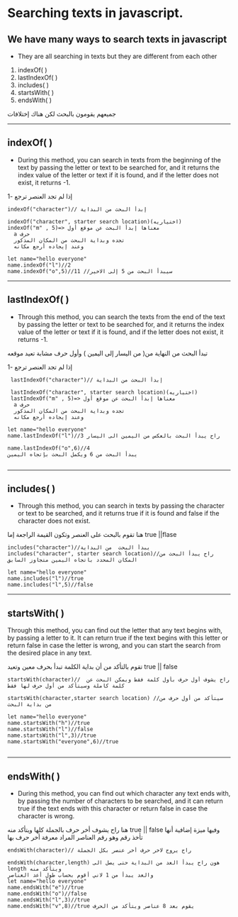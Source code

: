 # Searching texts in javascript.

## We have many ways to search texts in javascript

- They are all searching in texts but they are different from each other

1. indexOf( )
1. lastIndexOf( )
1. includes( )
1. startsWith( )
1. endsWith( )

جميعهم يقومون بالبحث لكن هناك إختلافات

---

## indexOf( )

- During this method, you can search in texts from the beginning of the text by passing the letter or text to be searched for, and it returns the index value of the letter or text if it is found, and if the letter does not exist, it returns -1.

إذا لم تجد العنصر ترجع -1
```
indexOf("character")// إبدأ البحث من البداية

indexOf("character", starter search location)(اختياريه)
indexOf("m" , 5)=> معناها إبدأ البحث عن موقع أول
  a حرف
  تجده وبداية البحث من المكان المذكور
  وعند إيجاده أرجع مكانه
  
let name="hello everyone"
name.indexOf("l")//2
name.indexOf("o",5)//11 //سيبدأ البحث من 5 إلى الاخير 
```
----

## lastIndexOf( )

- Through this method, you can search the texts from the end of the text by passing the letter or text to be searched for, and it returns the index value of the letter or text if it is found, and if the letter does not exist, it returns -1.

تبدأ البحث من النهاية من( من  اليسار إلى اليمين )
وأول حرف مشابة تعيد موقعه 

إذا لم تجد العنصر ترجع -1
`````
 lastIndexOf("character")// إبدأ البحث من البداية

 lastIndexOf("character", starter search location)(اختياريه)
 lastIndexOf("m" , 5)=> معناها إبدأ البحث عن موقع أول
  a حرف
  تجده وبداية البحث من المكان المذكور
  وعند إيجاده أرجع مكانه

let name="hello everyone"
name.lastIndexOf("l")//3 راح يبدأ البحث بالعكس من اليمين الى اليسار

name.lastIndexOf("o",6)//4
يبدأ البحث من 6 ويكمل البحث بإتجاه اليمين 


`````

----

 ## includes( ) 


* Through this method, you can search in texts by passing the character or text to be searched, and it returns true if it is found and false if the character does not exist.

هنا تقوم بالبحث على العنصر وتكون القيمة الراجعة إما true ||flase

```
includes("character")//يبدأ البحث  من البداية 
includes("character", starter search location)//راح يبدأ البحث من المكان المحدد باتجاه اليمين متجاوز السابق  

let name="hello everyone"
name.includes("l")//true
name.includes("l",5)//false 

```
---

## startsWith( )
Through this method, you can find out the letter that any text begins with, by passing a letter to it. It can return true if the text begins with this letter or return false in case the letter is wrong, and you can start the search from the desired place in any text.

   تقوم بالتأكد من أن بداية الكلمة تبدأ بحرف معين 
وتعيد true || false

````
startsWith(character)//  راح يشوف أول حرف بأول كلمة فقط ويمكن البحث عن كلمة كاملة وسيتأكد من أول حرف لها فقط 

startsWith(character,starter search location) //سيتأكد من أول حرف من من بداية البحث 

let name="hello everyone"
name.startsWith("h")//true
name.startsWith("l")//false
name.startsWith("l",3)//true 
name.startsWith("everyone",6)//true 


````





---

## endsWith( ) 

* During this method, you can find out which character any text ends with, by passing the number of characters to be searched, and it can return true if the text ends with this character or return false in case the character is wrong.

هنا راح يشوف أخر حرف بالجملة كلها ويتأكد منه true || false
 وفيها ميزة إضافية أنها تأخذ رقم وهو رقم العناصر المراد معرفة أخر حرف بها 

````
endsWith(character)// راح يروح لاخر حرف أخر عنصر بكل الجملة 

endsWith(character,length) هون راح يبدأ العد من البداية حتى يصل الى length ويتأكد منه
والعد يبدأ من 1 لاني أقوم بحساب طول أعد العناصر 
let name="hello everyone"
name.endsWith("e")//true
name.endsWith("o")//false
name.endsWith("l",3)//true 
name.endsWith("v",8)//true يقوم بعد 8 عناصر ويتأكد من الحرف 

````